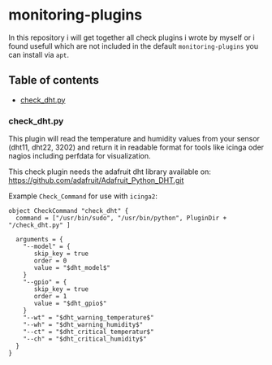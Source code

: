 # monitoring-plugins
In this repository i will get together all check plugins i wrote by myself or i found usefull which are not included in the default ```monitoring-plugins``` you can install via ```apt```.

## Table of contents
- [check_dht.py](#check_dht.py)

### check_dht.py
This plugin will read the temperature and humidity values from your sensor (dht11, dht22, 3202) and return it in readable format for tools like icinga oder nagios including perfdata for visualization.

This check plugin needs the adafruit dht library available on: https://github.com/adafruit/Adafruit_Python_DHT.git

Example ```Check_Command``` for use with ```icinga2```:
```
object CheckCommand "check_dht" {
  command = ["/usr/bin/sudo", "/usr/bin/python", PluginDir + "/check_dht.py" ]

  arguments = {
    "--model" = {
       skip_key = true
       order = 0
       value = "$dht_model$"
    }
    "--gpio" = {
       skip_key = true
       order = 1
       value = "$dht_gpio$"
    }
    "--wt" = "$dht_warning_temperature$"
    "--wh" = "$dht_warning_humidity$"
    "--ct" = "$dht_critical_temperatur$"
    "--ch" = "$dht_critical_humidity$"
  }
}
```
